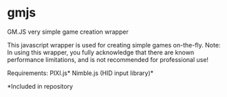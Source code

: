 # gmjs
GM.JS very simple game creation wrapper

This javascript wrapper is used for creating simple games on-the-fly.
Note: In using this wrapper, you fully acknowledge that there are known performance limitations, and is not recommended for professional use!

Requirements:
PIXI.js*
Nimble.js (HID input library)*

*Included in repository
